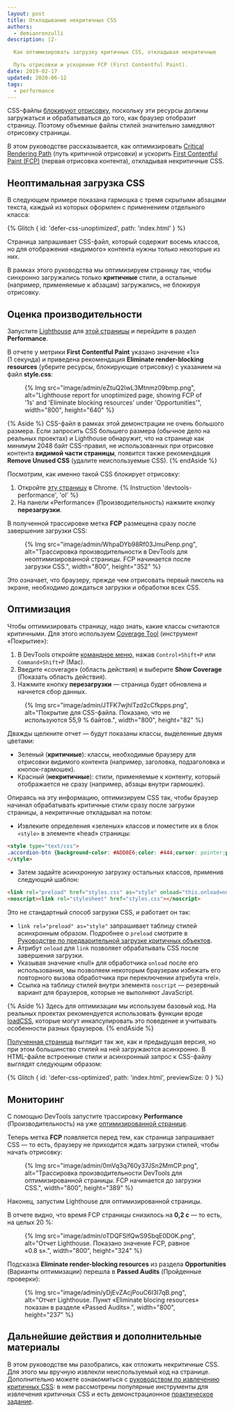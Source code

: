 ```yaml
---
layout: post
title: Откладывание некритичных CSS
authors:
  - demianrenzulli
description: |2-

  Как оптимизировать загрузку критичных CSS, откладывая некритичные

  Путь отрисовки и ускорение FCP (First Contentful Paint).
date: 2019-02-17
updated: 2020-06-12
tags:
  - performance
---
```


CSS-файлы [блокируют отрисовку](https://developers.google.com/web/tools/lighthouse/audits/blocking-resources), поскольку эти ресурсы должны загружаться и обрабатываться до того, как браузер отобразит страницу. Поэтому объемные файлы стилей значительно замедляют отрисовку страницы.

В этом руководстве рассказывается, как оптимизировать [Critical Rendering Path](https://developers.google.com/web/fundamentals/performance/critical-rendering-path/) (путь критичной отрисовки) и ускорить [First Contentful Paint (FCP)](/first-contentful-paint) (первая отрисовка контента), откладывая некритичные CSS.

## Неоптимальная загрузка CSS

В следующем примере показана гармошка с тремя скрытыми абзацами текста, каждый из которых оформлен с применением отдельного класса:

{% Glitch { id: 'defer-css-unoptimized', path: 'index.html' } %}

Страница запрашивает CSS-файл, который содержит восемь классов, но для отображения «видимого» контента нужны только некоторые из них.

В рамках этого руководства мы оптимизируем страницу так, чтобы синхронно загружались только **критичные** стили, а остальные (например, применяемые к абзацам) загружались, не блокируя отрисовку.

## Оценка производительности

Запустите [Lighthouse](/discover-performance-opportunities-with-lighthouse/#run-lighthouse-from-chrome-devtools) для [этой страницы](https://defer-css-unoptimized.glitch.me/) и перейдите в раздел **Performance**.

В отчете у метрики **First Contentful Paint** указано значение «1s» (1 секунда) и приведена рекомендация **Eliminate render-blocking resources** (уберите ресурсы, блокирующие отрисовку) с указанием на файл **style.css**:

<figure>   {% Img src="image/admin/eZtuQ2IwL3Mtnmz09bmp.png", alt="Lighthouse report for unoptimized page, showing FCP of '1s' and 'Eliminate blocking resources' under 'Opportunities'", width="800", height="640" %}</figure>

{% Aside %} CSS-файл в рамках этой демонстрации не очень большого размера. Если запросить CSS большего размера (обычное дело на реальных проектах) и Lighthouse обнаружит, что на странице как минимум 2048 байт CSS-правил, не использованных при отрисовке контента **видимой части страницы**, появится также рекомендация **Remove Unused CSS** (удалите неиспользуемые CSS). {% endAside %}

Посмотрим, как именно такой CSS блокирует отрисовку:

1. Откройте [эту страницу](https://defer-css-unoptimized.glitch.me/) в Chrome. {% Instruction 'devtools-performance', 'ol' %}
2. На панели «Performance» (Производительность) нажмите кнопку **перезагрузки**.

В полученной трассировке метка **FCP** размещена сразу после завершения загрузки CSS:

<figure>{% Img src="image/admin/WhpaDYb98Rf03JmuPenp.png", alt="Трассировка производительности в DevTools для неоптимизированной страницы. FCP начинается после загрузки CSS.", width="800", height="352" %}</figure>

Это означает, что браузеру, прежде чем отрисовать первый пиксель на экране, необходимо дождаться загрузки и обработки всех CSS.

## Оптимизация

Чтобы оптимизировать страницу, надо знать, какие классы считаются критичными. Для этого используем [Coverage Tool](https://developer.chrome.com/docs/devtools/css/reference/#coverage) (инструмент «Покрытие»):

1. В DevTools откройте [командное меню](https://developers.google.com/web/tools/chrome-devtools/command-menu), нажав `Control+Shift+P` или `Command+Shift+P` (Mac).
2. Введите «coverage» (область действия) и выберите **Show Coverage** (Показать область действия).
3. Нажмите кнопку **перезагрузки** — страница будет обновлена и начнется сбор данных.

<figure>   {% Img src="image/admin/JTFK7wjhlTzd2cCfkpps.png", alt="Покрытие для CSS-файла. Показано, что не используются 55,9 % байтов.", width="800", height="82" %}</figure>

Дважды щелкните отчет — будут показаны классы, выделенные двумя цветами:

- Зеленый (**критичные**): классы, необходимые браузеру для отрисовки видимого контента (например, заголовка, подзаголовка и кнопок-гармошек).
- Красный (**некритичные**): стили, применяемые к контенту, который отображается не сразу (например, абзацы внутри гармошек).

Опираясь на эту информацию, оптимизируем CSS так, чтобы браузер начинал обрабатывать критичные стили сразу после загрузки страницы, а некритичные откладывал на потом:

- Извлеките определения «зеленых» классов и поместите их в блок `<style>` в элементе «head» страницы:

```html
<style type="text/css">
.accordion-btn {background-color: #ADD8E6;color: #444;cursor: pointer;padding: 18px;width: 100%;border: none;text-align: left;outline: none;font-size: 15px;transition: 0.4s;}.container {padding: 0 18px;display: none;background-color: white;overflow: hidden;}h1 {word-spacing: 5px;color: blue;font-weight: bold;text-align: center;}
</style>
```

- Затем задайте асинхронную загрузку остальных классов, применив следующий шаблон:

```html
<link rel="preload" href="styles.css" as="style" onload="this.onload=null;this.rel='stylesheet'">
<noscript><link rel="stylesheet" href="styles.css"></noscript>
```

Это не стандартный способ загрузки CSS, и работает он так:

- `link rel="preload" as="style"` запрашивает таблицу стилей асинхронным образом. Подробнее о `preload` смотрите в [Руководстве по предварительной загрузке критичных объектов](/preload-critical-assets).
- Атрибут `onload` для `link` позволяет обрабатывать CSS после завершения загрузки.
- Указывая значение «null» для обработчика <code>onload</code> после его использования, мы позволяем некоторым браузерам избежать его повторного вызова обработчика при переключении атрибута «rel».
- Ссылка на таблицу стилей внутри элемента `noscript` — резервный вариант для браузеров, которые не выполняют JavaScript.

{% Aside %} Здесь для оптимизации мы используем базовый код. На реальных проектах рекомендуется использовать функции вроде [loadCSS](https://github.com/filamentgroup/loadCSS/blob/master/README.md), которые могут инкапсулировать это поведение и учитывать особенности разных браузеров. {% endAside %}

[Полученная страница](https://defer-css-optimized.glitch.me/) выглядит так же, как и предыдущая версия, но при этом большинство стилей на ней загружаются асинхронно. В HTML-файле встроенные стили и асинхронный запрос к CSS-файлу выглядят следующим образом:

<!-- Copy and Paste Me -->

{% Glitch { id: 'defer-css-optimized', path: 'index.html', previewSize: 0 } %}

## Мониторинг

С помощью DevTools запустите трассировку **Performance** (Производительность) на уже [оптимизированной странице](https://defer-css-optimized.glitch.me/).

Теперь метка **FCP** появляется перед тем, как страница запрашивает CSS — то есть, браузеру не приходится ждать загрузки стилей, чтобы начать отрисовку:

<figure>   {% Img src="image/admin/0mVq3q760y37JSn2MmCP.png", alt="Трассировка производительности DevTools для оптимизированной страницы. FCP начинается до загрузки CSS.", width="800", height="389" %}</figure>

Наконец, запустим Lighthouse для оптимизированной страницы.

В отчете видно, что время FCP страницы снизилось на **0,2 с** — то есть, на целых 20 %:

<figure>   {% Img src="image/admin/oTDQFSlfQwS9SbqE0D0K.png", alt="Отчет Lighthouse. Показано значение FCP, равное «0.8 s».", width="800", height="324" %}</figure>

Подсказка **Eliminate render-blocking resources** из раздела **Opportunities** (Варианты оптимизации) перешла в **Passed Audits** (Пройденные проверки):

<figure>   {% Img src="image/admin/yDjEvZAcjPouC6I3I7qB.png", alt="Отчет Lighthouse. Пункт «Eliminate blocing resources» показан в разделе «Passed Audits».", width="800", height="237" %}</figure>

## Дальнейшие действия и дополнительные материалы

В этом руководстве мы разобрались, как отложить некритичные CSS. Для этого мы вручную извлекли неиспользуемый код на странице. Дополнительно можете ознакомиться с [руководством по извлечению критичных CSS](/extract-critical-css/): в нем рассмотрены популярные инструменты для извлечения критичных CSS и есть демонстрационное [практическое задание](/codelab-extract-and-inline-critical-css/).

